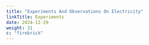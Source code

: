 ```yaml
---
title: "Experiments And Observations On Electricity"
linkTitle: Experiments
date: 2024-12-29
weight: 31
c: "firebrick"
---
```


